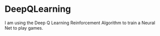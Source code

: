 # DeepQLearning
I am using the Deep Q Learning Reinforcement Algorithm to train a Neural Net to play games.
